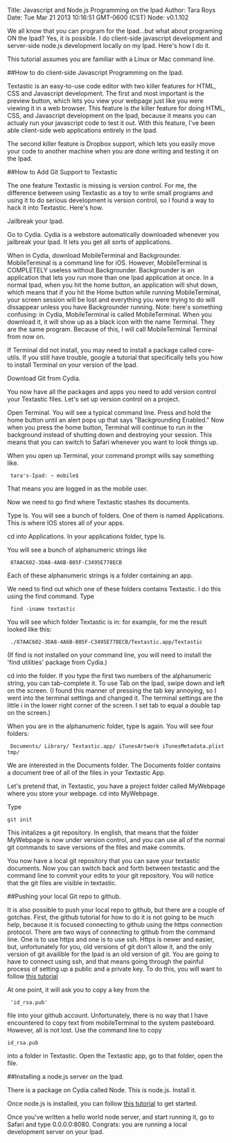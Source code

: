 Title: Javascript and Node.js Programming on the Ipad
Author: Tara Roys
Date: Tue Mar 21 2013 10:16:51 GMT-0600 (CST)
Node: v0.1.102

We all know that you can program for the Ipad...but what about programing ON the Ipad?  Yes, it is possible. I do client-side javascript development and server-side node.js development locally on my Ipad.  Here's how I do it.  

This tutorial assumes you are familiar with a Linux or Mac command line. 

##How to do client-side Javascript Programming on the Ipad.    

Textastic is an easy-to-use code editor with two killer features for HTML, CSS and Javascript development.  The first and most important is the preview button, which lets you view your webpage just like you were viewing it in a web browser. This feature is _the_ killer feature for doing HTML, CSS, and Javascript development on the Ipad, because it means you can actualy run your javascript code to test it out.  With this feature, I've been able client-side web applications entirely in the Ipad.  

The second killer feature is Dropbox support, which lets  you easily move your code to another machine when you are done writing and testing it on the Ipad.  

##How to Add Git Support to Textastic

The one feature Textastic is missing is version control.  For me, the difference between using Textastic as a toy to write small programs and using it to do serious development is version control, so I found a way to hack it into Textastic.  Here's how.    

Jailbreak your Ipad. 
 
Go to Cydia.  Cydia is a webstore automatically downloaded whenever you jailbreak your Ipad.  It lets you get all sorts of applications.  

When in Cydia, download MobileTerminal and Backgrounder.  MobileTerminal is a command line for iOS.  However, MobileTerminal is COMPLETELY useless without Backgrounder.  Backgrounder is an application that lets you run more than one Ipad application at once.  In a normal Ipad, when you hit the home button, an application will shut down, which means that if you hit the Home button while running MobileTerminal, your screen session will be lost and everything you were trying to do will dissappear unless you have Backgrounder running.  Note:  here's something confusing: in Cydia, MobileTerminal is called MobileTerminal. When you download it, it will show up as a black icon with the name Terminal.  They are the same program. Because of this, I will call MobileTerminal Terminal from now on. 
 
If Terminal did not install, you may need to install a package called core-utils.  If you still have trouble, google a tutorial that specifically tells you how to install Terminal on your version of the Ipad.  

Download Git from Cydia.  

You now have all the packages and apps you need to add version control your Textastic files.  Let's set up version control on a project.  

Open Terminal.  You will see a typical command line.  Press and hold the home button until an alert pops up that says "Backgrounding Enabled."  Now when you press the home button, Terminal will continue to run in the background instead of shutting down and destroying your session.  This means that you can switch to Safari whenever you want to look things up.

When you open up Terminal, your command prompt wills say something like. 

     tara's-Ipad: ~ mobile$  

That means you are logged in as the mobile user.  

Now we need to go find where Textastic stashes its documents.  

Type ls.  You will see a bunch of folders.  One of them is named Applications.  This is where IOS stores all of your apps.  

cd into Applications. In your applications folder, type ls.  

You will see a bunch of alphanumeric strings like 

     87AAC602-3DA8-4A6B-B05F-C3495E778ECB

Each of these alphanumeric strings is a folder containing an app.  

We need to find out which one of these folders contains Textastic.  I do this using the find command.  Type 

     find -iname textastic

You will see which folder Textastic is in:  for example, for me the result looked like this:

     ./87AAC602-3DA8-4A6B-B05F-C3495E778ECB/Textastic.app/Textastic


(If find is not installed on your command line, you will need to install the 'find utilities' package from Cydia.)    

cd into the folder.  If you type the first two numbers of the alphanumeric string, you can tab-complete it.  To use Tab on the Ipad, swipe down and left on the screen. (I found this manner of pressing the tab key  annoying, so I went into the terminal settings and changed it.  The terminal settings are the little i in the lower right corner of the screen.  I set tab to equal a double tap on the screen.) 

When you are in the alphanumeric folder, type ls again.  You will see four folders: 

     Documents/ Library/ Textastic.app/ iTunesArtwork iTunesMetadata.plist tmp/

 
We are interested in the Documents folder.  The Documents folder contains a document tree of all of the files in your Textastic App.  
 
Let's pretend that, in Textastic, you have a project folder called MyWebpage where you store your webpage. cd into MyWebpage.  

Type 

    git init

This initalizes a git repository. In english, that means that the folder MyWebpage is now under version control, and you can use all of the normal git commands to save versions of the files and make commits.

You now have a local git repository that you can save your textastic documents.  Now you can switch back and forth between textastic and the command line to commit your edits to your git repository.  You will notice that the git files are visible in textastic.   

##Pushing your local Git repo to github.

It is also possible to push your local repo to github, but there are a couple of gotchas.  First, the github tutorial for how to do it is not going to be much help, because it is focused connecting to github using the https connection protocol.  There are two ways of connecting to github from the command line. One is to use https and one is to use ssh.  Https is newer and easier, but, unfortunately for you, old versions of git don't allow it, and the only version of git availible for the Ipad is an old version of git.  You are going to have to connect using ssh, and that means going through the painful process of setting up a public and a private key.  To do this, you will want to follow [this tutorial](https://help.github.com/articles/generating-ssh-keys)

At one point, it will ask you to copy a key from the 

     'id_rsa.pub' 

file into your github account.  Unfortunately, there is no way that I have encountered to copy text from mobileTerminal to the system pasteboard.  However, all is not lost.  Use the command line to copy 
	
	id_rsa.pub 
	
into a folder in Textastic.  Open the  Textastic app, go to that folder, open the file.  

##Installing a node.js server on the Ipad.  

There is a package on Cydia called Node.  This is node.js.  Install it.  

Once node.js is installed, you can follow [this tutorial](http://www.nodebeginner.org/) to get started.   

Once you've written a hello world node server, and start running it, go to Safari and type 0.0.0.0:8080.  Congrats: you are running a local development server on your Ipad.


